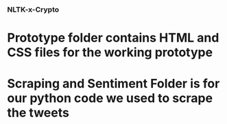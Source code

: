 ### NLTK-x-Crypto
# Prototype folder contains HTML and CSS files for the working prototype
# Scraping and Sentiment Folder is for our python code we used to scrape the tweets
